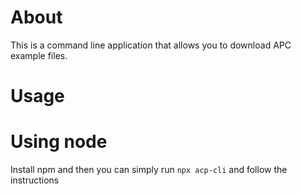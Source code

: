 # About

This is a command line application that allows you to download APC example files.

# Usage
# Using node

Install npm and then you can simply run ```npx acp-cli``` and follow the instructions
